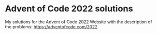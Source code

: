 # Advent of Code 2022 solutions
My solutions for the Advent of Code 2022
Website with the description of the problems: https://adventofcode.com/2022
